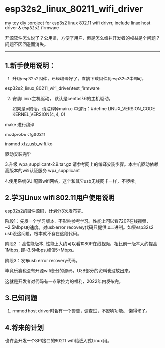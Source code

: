 # esp32s2_linux_80211_wifi_driver
my toy diy poroject for esp3s2 linux 802.11 wifi driver, include linux host driver & esp32s2 firmware 

开源软件怎么说了？公用品，方便了用户，但是怎么维护开发者的权益是个问题？问题不因回避而消失。



---

## 1.新手使用说明：

1. 升级esp32s2固件，已经编译好了。直接下载固件到esp32s2中即可。

esp32s2_linux_80211_wifi_driver\test_firmware

2. 安装Linux主机驱动， 默认是centos7.6的主机驱动。

   如果是pi的话，请注释掉main.c 中这行：#define LINUX_VERSION_CODE   KERNEL_VERSION(4, 4, 0)

make    进行编译

modprobe cfg80211

insmod xfz_usb_wifi.ko

驱动安装完毕

3.升级 wpa_supplicant-2.9.tar.gz 请参考网上的编译安装步骤。本主机驱动依赖高版本的wifi认证服务 wpa_supplicant

4.使用系统GUI配置wifi网络，这个和其它usb无线网卡一样，不啰嗦。



## 2.学习Linux wifi 802.11用户使用说明

esp32s2的固件源码，计划分3次发布完。

阶段1：先发一个学习版本，不影响参考学习。性能上可以看720P在线视频，~2.5Mbps的速度。对usb error recovery代码只提供.o二进制。如果esp32s2 usb没这问题，根本就不存在这段代码。

阶段2 ：高性能版本, 性能上大约可以看1080P在线视频，相比前一版本大约提高1Mbps, 即~3.5Mbps,峰值5+Mbps。

阶段3：发布usb error recovery代码。

毕竟乐鑫也没有开源wifi部分的源码，USB部分的资料也没放出来。

这就是开发者对代码有一点掌控力的福利，2022年内发布完。



## 3.已知问题

1. rmmod  host driver时会有一个警告，调查过，不影响功能。 懒得修了。

   

## 4.将来的计划

也许会开发一个SPI接口的80211 wifi给嵌入式Linux用。

